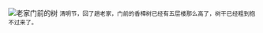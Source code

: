 ---
---
![老家门前的树](/images/d/2514/img-9989.webp)
<small>清明节，回了趟老家，门前的香樟树已经有五层楼那么高了，树干已经粗到抱不过来了。</small>